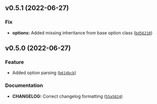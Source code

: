 <!--next-version-placeholder-->

## v0.5.1 (2022-06-27)
### Fix
* **options:** Added missing inheritance from base option class ([`bd56210`](https://github.com/alexisbeaulieu97/pytcm/commit/bd5621023f5c4a38fea58ce7428d7a04cb7c8828))

## v0.5.0 (2022-06-27)
### Feature
* Added option parsing ([`b614bcb`](https://github.com/alexisbeaulieu97/pytcm/commit/b614bcb86d7033d3e4a4124f3063d892e91ed786))

### Documentation
* **CHANGELOG:** Correct changelog formatting ([`55a5824`](https://github.com/alexisbeaulieu97/pytcm/commit/55a58240deaa4919b90f5a0b84e28a5aaef62bea))